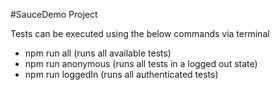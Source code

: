 #SauceDemo Project

Tests can be executed using the below commands via terminal
- npm run all (runs all available tests)
- npm run anonymous (runs all tests in a logged out state)
- npm run loggedIn (runs all authenticated tests)
